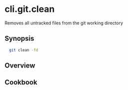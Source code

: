 # cli.git.clean

Removes all untracked files from the git working directory

## Synopsis

```sh
  git clean -fd
```

## Overview

## Cookbook
